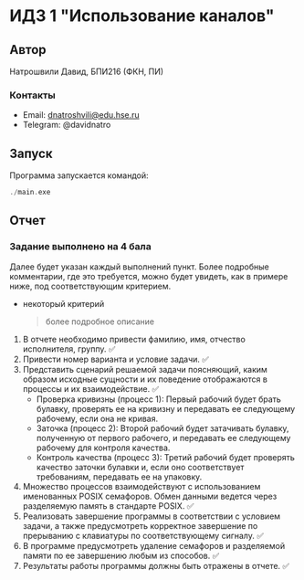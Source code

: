 # ИДЗ 1 "Использование каналов"

## Автор
Натрошвили Давид, БПИ216 (ФКН, ПИ)

### Контакты
* Email: dnatroshvili@edu.hse.ru
* Telegram: @davidnatro

## Запуск
Программа запускается командой:
``` c
./main.exe
```

## Отчет
### Задание выполнено на 4 бала
Далее будет указан каждый выполнений пункт. Более подробные комментарии, где это требуется, можно будет увидеть, как в примере ниже, под соответствующим критерием.
* некоторый критерий
    > более подробное описание


1. В отчете необходимо привести фамилию, имя, отчество исполнителя, группу. :white_check_mark:
2. Привести номер варианта и условие задачи. :white_check_mark:
3. Представить сценарий решаемой задачи поясняющий, каким образом исходные сущности и их поведение отображаются в процессы и их взаимодействие. :white_check_mark:
    - Проверка кривизны (процесс 1): Первый рабочий будет брать булавку, проверять ее на кривизну и     передавать ее следующему рабочему, если она не кривая.
    - Заточка (процесс 2): Второй рабочий будет затачивать булавку, полученную от первого рабочего, и передавать ее следующему рабочему для контроля качества.
    - Контроль качества (процесс 3): Третий рабочий будет проверять качество заточки булавки и, если оно соответствует требованиям, передавать ее на упаковку.
4. Множество процессов взаимодействуют с использованием именованных POSIX семафоров. Обмен данными ведется через разделяемую память в стандарте POSIX. :white_check_mark:
5. Реализовать завершение программы в соответствии с условием задачи, а также предусмотреть корректное завершение по прерыванию с клавиатуры по соответствующему сигналу. :white_check_mark:
6. В программе предусмотреть удаление семафоров и разделяемой памяти по ее завершению любым из способов. :white_check_mark:
7. Результаты работы программы должны быть отражены в отчете. :white_check_mark: